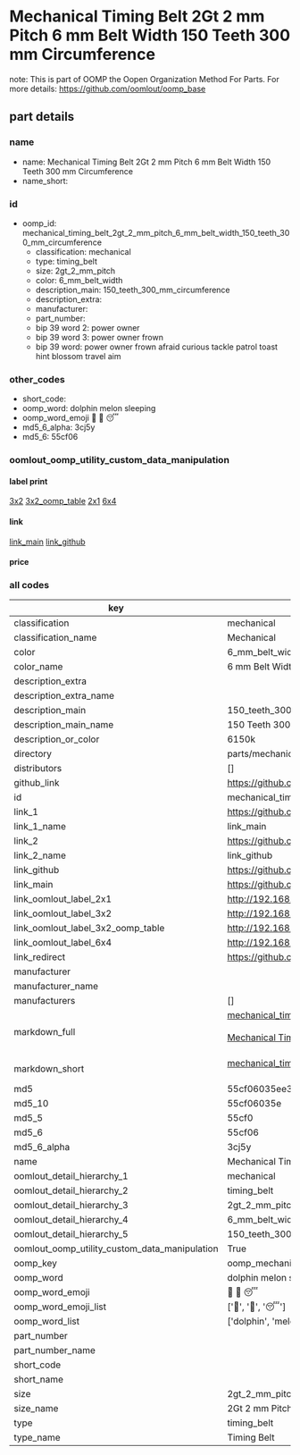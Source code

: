 # Mechanical Timing Belt 2Gt 2 mm Pitch 6 mm Belt Width 150 Teeth 300 mm Circumference  

note: This is part of OOMP the Oopen Organization Method For Parts. For more details: https://github.com/oomlout/oomp_base

##  part details
  







### name
* name: Mechanical Timing Belt 2Gt 2 mm Pitch 6 mm Belt Width 150 Teeth 300 mm Circumference
* name_short: 
### id
* oomp_id: mechanical_timing_belt_2gt_2_mm_pitch_6_mm_belt_width_150_teeth_300_mm_circumference
  * classification: mechanical
  * type: timing_belt
  * size: 2gt_2_mm_pitch
  * color: 6_mm_belt_width
  * description_main: 150_teeth_300_mm_circumference
  * description_extra: 
  * manufacturer: 
  * part_number: 
  * bip 39 word 2: power owner
  * bip 39 word 3: power owner frown
  * bip 39 word: power owner frown afraid curious tackle patrol toast hint blossom travel aim

### other_codes
* short_code: 
* oomp_word: dolphin melon sleeping
* oomp_word_emoji :dolphin: :melon: :sleeping:
* md5_6_alpha: 3cj5y
* md5_6: 55cf06






### oomlout_oomp_utility_custom_data_manipulation
#### label print
[3x2](http://192.168.1.245:1112/?label=oomp%203cj5y)
[3x2_oomp_table](http://192.168.1.108:1112/?label=oomp%203cj5y)
[2x1](http://192.168.1.242:1112/?label=oomp%203cj5y)
[6x4](http://192.168.1.55:1112/?label=oomp%203cj5y)    

#### link

[link_main](https://github.com/oomlout/oomlout_oomp_version_1_messy/tree/main/parts/mechanical_timing_belt_2gt_2_mm_pitch_6_mm_belt_width_150_teeth_300_mm_circumference) [link_github](https://github.com/oomlout/oomlout_oomp_version_1_messy/tree/main/parts/mechanical_timing_belt_2gt_2_mm_pitch_6_mm_belt_width_150_teeth_300_mm_circumference)                             

#### price







### all codes 
| key | value |  
| --- | --- |  
| classification | mechanical |  
| classification_name | Mechanical |  
| color | 6_mm_belt_width |  
| color_name | 6 mm Belt Width |  
| description_extra |  |  
| description_extra_name |  |  
| description_main | 150_teeth_300_mm_circumference |  
| description_main_name | 150 Teeth 300 mm Circumference |  
| description_or_color | 6150k |  
| directory | parts/mechanical_timing_belt_2gt_2_mm_pitch_6_mm_belt_width_150_teeth_300_mm_circumference |  
| distributors | [] |  
| github_link | https://github.com/oomlout/oomlout_oomp_part_src/tree/main/parts/mechanical_timing_belt_2gt_2_mm_pitch_6_mm_belt_width_150_teeth_300_mm_circumference |  
| id | mechanical_timing_belt_2gt_2_mm_pitch_6_mm_belt_width_150_teeth_300_mm_circumference |  
| link_1 | https://github.com/oomlout/oomlout_oomp_version_1_messy/tree/main/parts/mechanical_timing_belt_2gt_2_mm_pitch_6_mm_belt_width_150_teeth_300_mm_circumference |  
| link_1_name | link_main |  
| link_2 | https://github.com/oomlout/oomlout_oomp_version_1_messy/tree/main/parts/mechanical_timing_belt_2gt_2_mm_pitch_6_mm_belt_width_150_teeth_300_mm_circumference |  
| link_2_name | link_github |  
| link_github | https://github.com/oomlout/oomlout_oomp_version_1_messy/tree/main/parts/mechanical_timing_belt_2gt_2_mm_pitch_6_mm_belt_width_150_teeth_300_mm_circumference |  
| link_main | https://github.com/oomlout/oomlout_oomp_version_1_messy/tree/main/parts/mechanical_timing_belt_2gt_2_mm_pitch_6_mm_belt_width_150_teeth_300_mm_circumference |  
| link_oomlout_label_2x1 | http://192.168.1.242:1112/?label=oomp%203cj5y |  
| link_oomlout_label_3x2 | http://192.168.1.245:1112/?label=oomp%203cj5y |  
| link_oomlout_label_3x2_oomp_table | http://192.168.1.108:1112/?label=oomp%203cj5y |  
| link_oomlout_label_6x4 | http://192.168.1.55:1112/?label=oomp%203cj5y |  
| link_redirect | https://github.com/oomlout/oomlout_oomp_version_1_messy/tree/main/parts/mechanical_timing_belt_2gt_2_mm_pitch_6_mm_belt_width_150_teeth_300_mm_circumference |  
| manufacturer |  |  
| manufacturer_name |  |  
| manufacturers | [] |  
| markdown_full | [mechanical_timing_belt_2gt_2_mm_pitch_6_mm_belt_width_150_teeth_300_mm_circumference](none)<br>[](none)<br>[Mechanical Timing Belt 2Gt 2 Mm Pitch 6 Mm Belt Width 150 Teeth 300 Mm Circumference](none)<br><br> |  
| markdown_short | [mechanical_timing_belt_2gt_2_mm_pitch_6_mm_belt_width_150_teeth_300_mm_circumference](none)<br><br> |  
| md5 | 55cf06035ee31427741af048bb278d4a |  
| md5_10 | 55cf06035e |  
| md5_5 | 55cf0 |  
| md5_6 | 55cf06 |  
| md5_6_alpha | 3cj5y |  
| name | Mechanical Timing Belt 2Gt 2 mm Pitch 6 mm Belt Width 150 Teeth 300 mm Circumference |  
| oomlout_detail_hierarchy_1 | mechanical |  
| oomlout_detail_hierarchy_2 | timing_belt |  
| oomlout_detail_hierarchy_3 | 2gt_2_mm_pitch |  
| oomlout_detail_hierarchy_4 | 6_mm_belt_width |  
| oomlout_detail_hierarchy_5 | 150_teeth_300_mm_circumference |  
| oomlout_oomp_utility_custom_data_manipulation | True |  
| oomp_key | oomp_mechanical_timing_belt_2gt_2_mm_pitch_6_mm_belt_width_150_teeth_300_mm_circumference |  
| oomp_word | dolphin melon sleeping |  
| oomp_word_emoji | :dolphin: :melon: :sleeping: |  
| oomp_word_emoji_list | [':dolphin:', ':melon:', ':sleeping:'] |  
| oomp_word_list | ['dolphin', 'melon', 'sleeping'] |  
| part_number |  |  
| part_number_name |  |  
| short_code |  |  
| short_name |  |  
| size | 2gt_2_mm_pitch |  
| size_name | 2Gt 2 mm Pitch |  
| type | timing_belt |  
| type_name | Timing Belt |  
